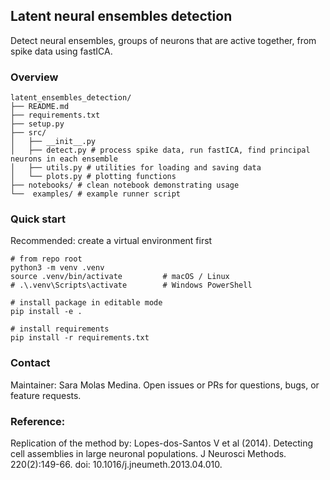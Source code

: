 ## Latent neural ensembles detection

Detect neural ensembles, groups of neurons that are active together, from spike data using fastICA. 

### Overview
```
latent_ensembles_detection/
├── README.md
├── requirements.txt
├── setup.py
├── src/
│   ├── __init__.py
│   ├── detect.py # process spike data, run fastICA, find principal neurons in each ensemble
│   ├── utils.py # utilities for loading and saving data
│   └── plots.py # plotting functions
├── notebooks/ # clean notebook demonstrating usage
└──  examples/ # example runner script
```

### Quick start
Recommended: create a virtual environment first
```
# from repo root
python3 -m venv .venv
source .venv/bin/activate         # macOS / Linux
# .\.venv\Scripts\activate        # Windows PowerShell

# install package in editable mode 
pip install -e .

# install requirements
pip install -r requirements.txt
```
### Contact
Maintainer: Sara Molas Medina. Open issues or PRs for questions, bugs, or feature requests.

### Reference:
Replication of the method by: 
Lopes-dos-Santos V et al (2014). Detecting cell assemblies in large neuronal populations. J Neurosci Methods. 220(2):149-66. doi: 10.1016/j.jneumeth.2013.04.010.
